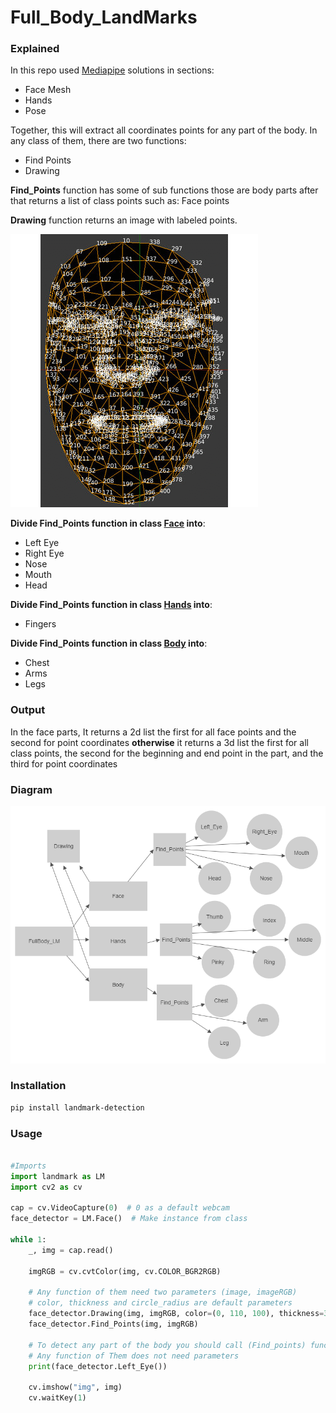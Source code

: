 # Full_Body_LandMarks

### Explained

In this repo used [Mediapipe](https://google.github.io/mediapipe/solutions/solutions.html) solutions in sections:

- Face Mesh
- Hands
- Pose

 Together, this will extract all coordinates points for any part of the body. In any class of them, there are two functions: 
- Find Points
- Drawing

**Find_Points** function has some of sub functions those are body parts after that returns a list of class points such as: Face points


**Drawing** function returns an image with labeled points.

![alt text](Landmarks.gif)


**Divide Find_Points function in class [Face](https://google.github.io/mediapipe/solutions/face_mesh.html) into**:

- Left Eye
- Right Eye
- Nose
- Mouth
- Head

**Divide Find_Points function in class [Hands](https://google.github.io/mediapipe/solutions/hands.html) into**:

- Fingers

**Divide Find_Points function in class [Body](https://google.github.io/mediapipe/solutions/pose.html) into**:

- Chest
- Arms
- Legs

### Output


In the face parts, It returns a 2d list the first for all face points and the second for point coordinates **otherwise** 
it returns a 3d list  the first for all class points, the second for the beginning and end point in the part, and the third for point coordinates 

### Diagram

![alt text](Project.jpg)



### Installation
```bash
pip install landmark-detection

```
### Usage

```python

#Imports
import landmark as LM
import cv2 as cv

cap = cv.VideoCapture(0)  # 0 as a default webcam
face_detector = LM.Face()  # Make instance from class

while 1:
    _, img = cap.read()

    imgRGB = cv.cvtColor(img, cv.COLOR_BGR2RGB)

    # Any function of them need two parameters (image, imageRGB)
    # color, thickness and circle_radius are default parameters
    face_detector.Drawing(img, imgRGB, color=(0, 110, 100), thickness=3, circle_radius=3)
    face_detector.Find_Points(img, imgRGB)

    # To detect any part of the body you should call (Find_points) function
    # Any function of Them does not need parameters
    print(face_detector.Left_Eye())

    cv.imshow("img", img)
    cv.waitKey(1)

```
